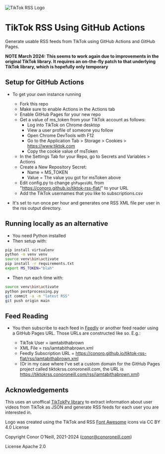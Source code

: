 ![TikTok RSS Logo](https://tiktokrss.conoroneill.com/favicon-32x32.png)
# TikTok RSS Using GitHub Actions

Generate usable RSS feeds from TikTok using GitHub Actions and GitHub Pages.


**NOTE March 2024: This seems to work again due to improvements in the original TikTok library. It requires an on-the-fly patch to that underlying TikTok library, which is hopefully only temporary**

## Setup for GitHub Actions
* To get your own instance running
    * Fork this repo
    * Make sure to enable Actions in the Actions tab
    * Enable GitHub Pages for your new repo
    * Get a value of ms_token from your TikTok account as follows:
        * Log into TikTok on Chrome desktop
        * View a user profile of someone you follow
        * Open Chrome DevTools with F12
        * Go to the Application Tab > Storage > Cookies > https://www.tiktok.com
        * Copy the cookie value of msToken
    * In the Settings Tab for your Repo, go to Secrets and Variables > Actions
    * Create a New Repository Secret:
        * Name = MS_TOKEN
        * Value = The value you got for msToken above 
    * Edit config.py to change `ghPagesURL` from "https://conoro.github.io/tiktok-rss-flat/" to your URL
    * Add the TikTok usernames that you like to subscriptions.csv

* It's set to run once per hour and generates one RSS XML file per user in the rss output directory.

## Running locally as an alternative
* You need Python installed
* Then setup with:

```bash
pip install virtualenv
python -m venv venv
source venv\bin\activate
pip install -r requirements.txt
export MS_TOKEN="blah"
```

* Then run each time with:

```bash
source venv\bin\activate
python postprocessing.py
git commit -a -m "latest RSS"
git push origin main
```

## Feed Reading
* You then subscribe to each feed in [Feedly](https://www.feedly.com) or another feed reader using a GitHub Pages URL. Those URLs are constructed like so. E.g.:

    * TikTok User = iamtabithabrown
    * XML File = rss/iamtabithabrown.xml
    * Feedly Subscription URL = https://conoro.github.io/tiktok-rss-flat/rss/iamtabithabrown.xml
    * (Or in my case where I've set a custom domain for the GitHub Pages project called tiktokrss.conoroneill.com, the URL is https://tiktokrss.conoroneill.com/rss/iamtabithabrown.xml)

## Acknowledgements
This uses an unoffical [TikTokPy library](https://github.com/davidteather/TikTok-Api) to extract information about user videos from TikTok as JSON and generate RSS feeds for each user you are interested in.

Logo was created using the TikTok and RSS [Font Awesome](https://fontawesome.com/license/free) icons via CC BY 4.0 License

Copyright Conor O'Neill, 2021-2024 (conor@conoroneill.com)

License Apache 2.0

